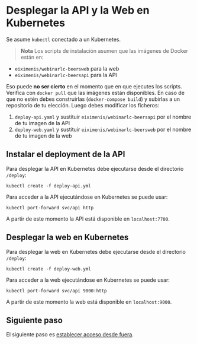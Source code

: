 # Desplegar la API y la Web en Kubernetes

Se asume `kubectl` conectado a un Kubernetes.

> **Nota** Los scripts de instalación asumen que las imágenes de Docker están en:

* `eiximenis/webinarlc-beersweb` para la web
* `eiximenis/webinarlc-beersapi` para la API

Eso puede **no ser cierto** en el momento que en que ejecutes los scripts. Verifica con `docker pull` que las imágenes están disponibles. En caso de que no estén debes construirlas (`docker-compose build`) y subirlas a un repositorio de tu elección. Luego debes modificar los ficheros: 

1. `deploy-api.yaml` y sustituir `eiximenis/webinarlc-beersapi` por el nombre de tu imagen de la API
2. `deploy-web.yaml` y sustituir `eiximenis/webinarlc-beersweb` por el nombre de tu imagen de la web

## Instalar el deployment de la API

Para desplegar la API en Kubernetes debe ejecutarse desde el directorio `/deploy`:

```
kubectl create -f deploy-api.yml
```

Para acceder a la API ejecutándose en Kubernetes se puede usar:

```
kubectl port-forward svc/api http 
```

A partir de este momento la API está disponible en `localhost:7700`.

## Desplegar la web en Kubernetes

Para desplegar la web en Kubernetes debe ejecutarse desde el directorio `/deploy`:

```
kubectl create -f deploy-web.yml
```

Para acceder a la web ejecutándose en Kubernetes se puede usar:

```
kubectl port-forward svc/api 9000:http 
```

A partir de este momento la web está disponible en `localhost:9000`.

## Siguiente paso

El siguiente paso es [establecer acceso desde fuera](./instalar-ingress.md).